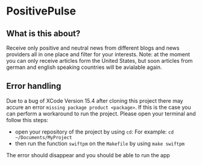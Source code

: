 # PositivePulse
## What is this about?

Receive only positive and neutral news from different blogs and news providers all in one place and filter for your interests. Note: at the moment you can only receive articles form the United States, but soon articles from german and english speaking countries will be avialable again. 

## Error handling

Due to a bug of XCode Version 15.4 after cloning this project there may accure an error `missing package product <package>`. If this is the case you can perform a workaround to run the project. Please open your terminal and follow this steps:

+ open your repository of the project by using `cd`:
    For example: `cd ~/Documents/MyProject`
+ then run the function `swiftpm` on the `Makefile` by using `make swiftpm`

The error should disappear and you should be able to run the app
